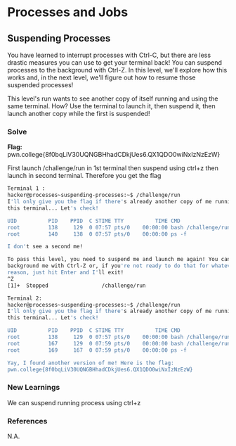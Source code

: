 # Processes and Jobs

## Suspending Processes

You have learned to interrupt processes with Ctrl-C, but there are less drastic measures you can use to get your terminal back! You can suspend processes to the background with Ctrl-Z. In this level, we'll explore how this works and, in the next level, we'll figure out how to resume those suspended processes!

This level's run wants to see another copy of itself running and using the same terminal. How? Use the terminal to launch it, then suspend it, then launch another copy while the first is suspended!

### Solve
**Flag:** pwn.college{8f0bqLiV30UQNGBHhadCDkjUes6.QX1QDO0wiNxIzNzEzW}

First launch /challenge/run in 1st terminal then suspend using ctrl+z then launch in second terminal. Therefore you get the flag

```bash
Terminal 1 :
hacker@processes~suspending-processes:~$ /challenge/run
I'll only give you the flag if there's already another copy of me running in
this terminal... Let's check!

UID          PID    PPID  C STIME TTY          TIME CMD
root         138     129  0 07:57 pts/0    00:00:00 bash /challenge/run
root         140     138  0 07:57 pts/0    00:00:00 ps -f

I don't see a second me!

To pass this level, you need to suspend me and launch me again! You can
background me with Ctrl-Z or, if you're not ready to do that for whatever
reason, just hit Enter and I'll exit!
^Z
[1]+  Stopped                 /challenge/run

Terminal 2:
hacker@processes~suspending-processes:~$ /challenge/run
I'll only give you the flag if there's already another copy of me running in
this terminal... Let's check!

UID          PID    PPID  C STIME TTY          TIME CMD
root         138     129  0 07:57 pts/0    00:00:00 bash /challenge/run
root         167     129  0 07:59 pts/0    00:00:00 bash /challenge/run
root         169     167  0 07:59 pts/0    00:00:00 ps -f

Yay, I found another version of me! Here is the flag:
pwn.college{8f0bqLiV30UQNGBHhadCDkjUes6.QX1QDO0wiNxIzNzEzW}
```

### New Learnings
We can suspend running process using ctrl+z

### References 
N.A.
